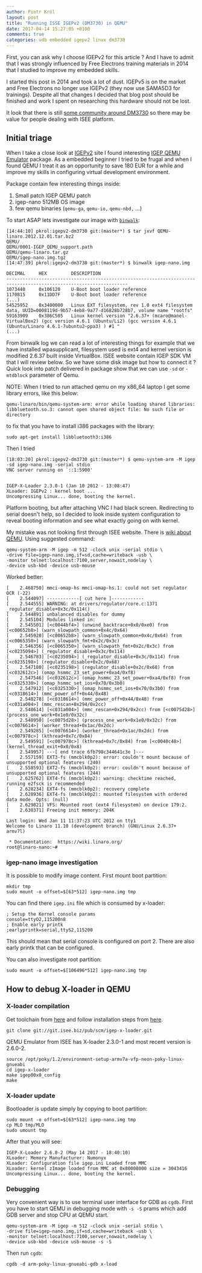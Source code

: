 ```yaml
---
author: Piotr Król
layout: post
title: "Running ISSE IGEPv2 (DM3730) in QEMU"
date: 2017-04-14 15:27:05 +0100
comments: true
categories: vdb embedded igepv2 linux dm3730
---
```


First, you can ask why I choose IGEPv2 for this article ? And I
have to admit that I was strongly influenced by Free Electrons training
materials in 2014 that I studied to improve my embedded skills.

I started this post in 2014 and took a lot of dust. IGEPv5 is on the market and
Free Electrons no longer use IGEPv2 (they now use SAMA5D3 for trainings).
Despite all that changes I decided that blog post should be finished and work I
spent on researching this hardware should not be lost.

It look that there is still [some community around DM3730](https://www.isee.biz/support/tags/dm3730) so there may be value for
people dealing with ISEE platform.

## Initial triage

When I take a close look at [IGEPv2](https://www.isee.biz/products/igep-processor-boards/igepv2-dm3730)
site I found interesting [IGEP QEMU Emulator](https://www.isee.biz/support/downloads/item/qemu-emulator) package.
As a embedded beginner I tried to be frugal and when I found QEMU I treat it
as an opportunity to save 180 EUR for a while and improve my skills in
configuring virtual development environment.

Package contain few interesting things inside:

1. Small patch IGEP QEMU patch
2. igep-nano 512MB OS image
3. few qemu binaries (`qemu-ga`, `qemu-io,` `qemu-nbd,` ...)

To start ASAP lets investigate our image with [`binwalk`]():

```
[14:44:10] pkrol:igepv2-dm3730 git:(master*) $ tar jxvf QEMU-linaro.2012.12.01.tar.bz2
QEMU/
QEMU/0001-IGEP_QEMU_support.path
QEMU/qemu-linaro.tar.gz
QEMU/igep-nano.img.tgz
[14:47:39] pkrol:igepv2-dm3730 git:(master*) $ binwalk igep-nano.img

DECIMAL   	HEX       	DESCRIPTION
-------------------------------------------------------------------------------------------------------------------
1073440   	0x106120  	U-Boot boot loader reference
1170815   	0x11DD7F  	U-Boot boot loader reference
(...)
54525952  	0x3400000 	Linux EXT filesystem, rev 1.0 ext4 filesystem data, UUID=0008119d-9b57-4eb8-9a77-d16828b728b7, volume name "rootfs"
59163909  	0x386C505 	Linux kernel version "2.6.37+ (mcaro@manel-VirtualBox2) (gcc version 4.6.1 (Ubuntu/Li2) (gcc version 4.6.1 (Ubuntu/Linaro 4.6.1-7ubuntu2~ppa3) ) #1 "
(...)
```

From binwalk log we can read a lot of interesting things for example that we
have installed wpasupplicant, filesystem used is ext4 and kernel version is
modified 2.6.37 built inside VirtualBox. ISEE website contain IGEP SDK VM that
I will review below. So we have some disk image but how to connect it ? Quick
look into patch delivered in package show that we can use `-sd` or `-mtdblock`
parameter of Qemu.

NOTE: When I tried to run attached qemu on my x86_64 laptop I get some library
errors, like this below:

```
qemu-linaro/bin/qemu-system-arm: error while loading shared libraries: libbluetooth.so.3: cannot open shared object file: No such file or directory
```

to fix that you have to install i386 packages with the library:

```
sudo apt-get install libbluetooth3:i386
```

Then I tried
```
[18:03:20] pkrol:igepv2-dm3730 git:(master*) $ qemu-system-arm -M igep -sd igep-nano.img -serial stdio
VNC server running on `::1:5900'


IGEP-X-Loader 2.3.0-1 (Jan 10 2012 - 13:08:47)
XLoader: IGEPv2 : kernel boot ...
Uncompressing Linux... done, booting the kernel.
```

Platform booting, but after attaching VNC I had black screen. Redirecting to
serial doesn't help, so I decided to look inside system configuration to reveal
booting information and see what exactly going on with kernel.

My mistake was not looking first through ISEE website. There is [wiki about QEMU](http://labs.isee.biz/index.php/QEMU).
Using suggested command:

```
qemu-system-arm -M igep -m 512 -clock unix -serial stdio \
-drive file=igep-nano.img,if=sd,cache=writeback -usb \
-monitor telnet:localhost:7100,server,nowait,nodelay \
-device usb-kbd -device usb-mouse
```

Worked better:

```
[    2.468750] mmci-omap-hs mmci-omap-hs.1: could not set regulator OCR (-22)
[    2.544097] ------------[ cut here ]------------
[    2.544555] WARNING: at drivers/regulator/core.c:1371 _regulator_disable+0x3c/0x114()
[    2.544891] unbalanced disables for dummy
[    2.545104] Modules linked in:
[    2.545501] [<c0044bf4>] (unwind_backtrace+0x0/0xe0) from [<c00652b8>] (warn_slowpath_common+0x4c/0x64)
[    2.545928] [<c00652b8>] (warn_slowpath_common+0x4c/0x64) from [<c0065350>] (warn_slowpath_fmt+0x2c/0x3c)
[    2.546356] [<c0065350>] (warn_slowpath_fmt+0x2c/0x3c) from [<c0235094>] (_regulator_disable+0x3c/0x114)
[    2.546783] [<c0235094>] (_regulator_disable+0x3c/0x114) from [<c0235198>] (regulator_disable+0x2c/0x68)
[    2.547180] [<c0235198>] (regulator_disable+0x2c/0x68) from [<c032612c>] (omap_hsmmc_23_set_power+0xa4/0xf8)
[    2.547546] [<c032612c>] (omap_hsmmc_23_set_power+0xa4/0xf8) from [<c0325330>] (omap_hsmmc_set_ios+0x70/0x3b0)
[    2.547912] [<c0325330>] (omap_hsmmc_set_ios+0x70/0x3b0) from [<c0318614>] (mmc_power_off+0x44/0x48)
[    2.548278] [<c0318614>] (mmc_power_off+0x44/0x48) from [<c031a004>] (mmc_rescan+0x294/0x2cc)
[    2.548614] [<c031a004>] (mmc_rescan+0x294/0x2cc) from [<c0075d28>] (process_one_work+0x1e0/0x32c)
[    2.548950] [<c0075d28>] (process_one_work+0x1e0/0x32c) from [<c0076614>] (worker_thread+0x1ac/0x2dc)
[    2.549285] [<c0076614>] (worker_thread+0x1ac/0x2dc) from [<c007978c>] (kthread+0x7c/0x84)
[    2.549591] [<c007978c>] (kthread+0x7c/0x84) from [<c0040c48>] (kernel_thread_exit+0x0/0x8)
[    2.549957] ---[ end trace 6fb798c344641c3e ]---
[    2.557159] EXT3-fs (mmcblk0p2): error: couldn't mount because of unsupported optional features (240)
[    2.558593] EXT2-fs (mmcblk0p2): error: couldn't mount because of unsupported optional features (244)
[    2.625762] EXT4-fs (mmcblk0p2): warning: checktime reached, running e2fsck is recommended
[    2.628234] EXT4-fs (mmcblk0p2): recovery complete
[    2.628936] EXT4-fs (mmcblk0p2): mounted filesystem with ordered data mode. Opts: (null)
[    2.629821] VFS: Mounted root (ext4 filesystem) on device 179:2.
[    2.630371] Freeing init memory: 204K

Last login: Wed Jan 11 11:37:23 UTC 2012 on tty1
Welcome to Linaro 11.10 (development branch) (GNU/Linux 2.6.37+ armv7l)

 * Documentation:  https://wiki.linaro.org/
root@linaro-nano:~#
```

### igep-nano image investigation

It is possible to modify image content. First mount boot partition:

```
mkdir tmp
sudo mount -o offset=$[63*512] igep-nano.img tmp
```

You can find there `igep.ini` file which is consumed by x-loader:

```
; Setup the Kernel console params
console=ttyO2,115200n8
; Enable early printk
;earlyprintk=serial,ttyS2,115200
```

This should mean that serial console is configured on port 2. There are also
early printk that can be configured.

You can also investigate root partition:

```
sudo mount -o offset=$[106496*512] igep-nano.img tmp
```

## How to debug X-loader in QEMU

### X-loader compilation

Get toolchain from
[here](https://www.isee.biz/support/downloads/item/igep-sdk-yocto-toolchain-1-2-2-3)
and follow installation steps from
[here](http://labs.isee.biz/index.php/The_IGEP_X-loader#Build_with_ISEE_SDK_Yocto_Toolchain_1.2).

```
git clone git://git.isee.biz/pub/scm/igep-x-loader.git
```

QEMU Emulator from ISEE has X-loader 2.3.0-1 and most recent version is
2.6.0-2.

```
source /opt/poky/1.2/environment-setup-armv7a-vfp-neon-poky-linux-gnueabi
cd igep-x-loader
make igep00x0_config
make
```

### X-loader update

Bootloader is update simply by copying to boot partition:

```
sudo mount -o offset=$[63*512] igep-nano.img tmp
cp MLO tmp/MLO
sudo umount tmp
```

After that you will see:

```
IGEP-X-Loader 2.6.0-2 (May 14 2017 - 18:40:10)
XLoader: Memory Manufacturer: Numonyx
XLoader: Configuration file igep.ini Loaded from MMC
XLoader: kernel zImage loaded from MMC at 0x80008000 size = 3043416
Uncompressing Linux... done, booting the kernel.
```

### Debugging

Very convenient way is to use terminal user interface for GDB as `cgdb`. First
you have to start QEMU in debugging mode with `-s -S` prams which add GDB
server and stop CPU at QEMU start.

```
qemu-system-arm -M igep -m 512 -clock unix -serial stdio \
-drive file=igep-nano.img,if=sd,cache=writeback -usb \
-monitor telnet:localhost:7100,server,nowait,nodelay \
-device usb-kbd -device usb-mouse -s -S
```

Then run `cgdb`:

```
cgdb -d arm-poky-linux-gnueabi-gdb x-load
```


